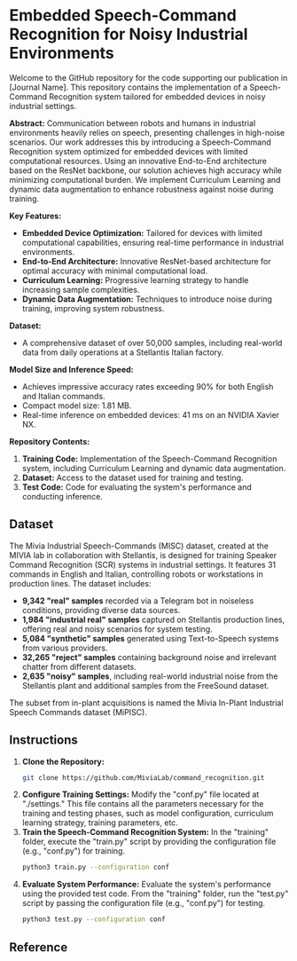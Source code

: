 # Embedded Speech-Command Recognition for Noisy Industrial Environments

Welcome to the GitHub repository for the code supporting our publication in [Journal Name]. This repository contains the implementation of a Speech-Command Recognition system tailored for embedded devices in noisy industrial settings.

**Abstract:**
Communication between robots and humans in industrial environments heavily relies on speech, presenting challenges in high-noise scenarios. Our work addresses this by introducing a Speech-Command Recognition system optimized for embedded devices with limited computational resources. Using an innovative End-to-End architecture based on the ResNet backbone, our solution achieves high accuracy while minimizing computational burden. We implement Curriculum Learning and dynamic data augmentation to enhance robustness against noise during training.

**Key Features:**
- **Embedded Device Optimization:** Tailored for devices with limited computational capabilities, ensuring real-time performance in industrial environments.
- **End-to-End Architecture:** Innovative ResNet-based architecture for optimal accuracy with minimal computational load.
- **Curriculum Learning:** Progressive learning strategy to handle increasing sample complexities.
- **Dynamic Data Augmentation:** Techniques to introduce noise during training, improving system robustness.

**Dataset:**
- A comprehensive dataset of over 50,000 samples, including real-world data from daily operations at a Stellantis Italian factory.

**Model Size and Inference Speed:**
- Achieves impressive accuracy rates exceeding 90% for both English and Italian commands.
- Compact model size: 1.81 MB.
- Real-time inference on embedded devices: 41 ms on an NVIDIA Xavier NX.

**Repository Contents:**
1. **Training Code:** Implementation of the Speech-Command Recognition system, including Curriculum Learning and dynamic data augmentation.
2. **Dataset:** Access to the dataset used for training and testing.
3. **Test Code:** Code for evaluating the system's performance and conducting inference.

## Dataset
The Mivia Industrial Speech-Commands (MISC) dataset, created at the MIVIA lab in collaboration with Stellantis, is designed for training Speaker Command Recognition (SCR) systems in industrial settings. It features 31 commands in English and Italian, controlling robots or workstations in production lines. The dataset includes:
- **9,342 "real" samples** recorded via a Telegram bot in noiseless conditions, providing diverse data sources.
- **1,984 "industrial real" samples** captured on Stellantis production lines, offering real and noisy scenarios for system testing.
- **5,084 "synthetic" samples** generated using Text-to-Speech systems from various providers.
- **32,265 "reject" samples** containing background noise and irrelevant chatter from different datasets.
- **2,635 "noisy" samples**, including real-world industrial noise from the Stellantis plant and additional samples from the FreeSound dataset.

The subset from in-plant acquisitions is named the Mivia In-Plant Industrial Speech Commands dataset (MiPISC).

## Instructions
1. **Clone the Repository:**
   ```bash
   git clone https://github.com/MiviaLab/command_recognition.git
   ```
2. **Configure Training Settings:**
   Modify the "conf.py" file located at "./settings." This file contains all the parameters necessary for the training and testing phases, such as model configuration, curriculum learning strategy, training parameters, etc.
3. **Train the Speech-Command Recognition System:**
   In the "training" folder, execute the "train.py" script by providing the configuration file (e.g., "conf.py") for training.
   ```bash
   python3 train.py --configuration conf
   ```
4. **Evaluate System Performance:**
   Evaluate the system's performance using the provided test code. From the "training" folder, run the "test.py" script by passing the configuration file (e.g., "conf.py") for testing.
   ```bash
   python3 test.py --configuration conf
   ```

## Reference
```bibtext
```
